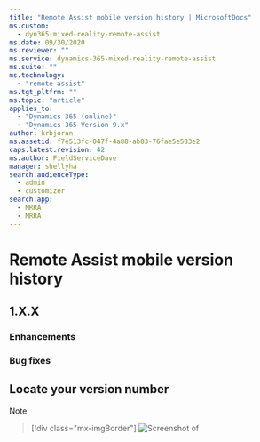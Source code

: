 ```yaml
---
title: "Remote Assist mobile version history | MicrosoftDocs"
ms.custom: 
  - dyn365-mixed-reality-remote-assist
ms.date: 09/30/2020
ms.reviewer: ""
ms.service: dynamics-365-mixed-reality-remote-assist
ms.suite: ""
ms.technology: 
  - "remote-assist"
ms.tgt_pltfrm: ""
ms.topic: "article"
applies_to: 
  - "Dynamics 365 (online)"
  - "Dynamics 365 Version 9.x"
author: krbjoran
ms.assetid: f7e513fc-047f-4a88-ab83-76fae5e583e2
caps.latest.revision: 42
ms.author: FieldServiceDave
manager: shellyha
search.audienceType: 
  - admin
  - customizer
search.app: 
  - MRRA
  - MRRA
---
```


# Remote Assist mobile version history

## 1.X.X
### Enhancements
### Bug fixes

## Locate your version number

> [!Note]
>

> [!div class="mx-imgBorder"]
> ![Screenshot of ](./media/.png)